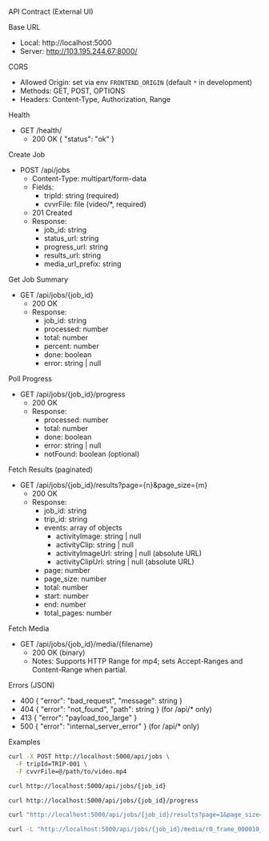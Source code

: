 API Contract (External UI)

Base URL
- Local: http://localhost:5000
- Server: http://103.195.244.67:8000/

CORS
- Allowed Origin: set via env `FRONTEND_ORIGIN` (default `*` in development)
- Methods: GET, POST, OPTIONS
- Headers: Content-Type, Authorization, Range

Health
- GET /health/
  - 200 OK { "status": "ok" }

Create Job
- POST /api/jobs
  - Content-Type: multipart/form-data
  - Fields:
    - tripId: string (required)
    - cvvrFile: file (video/*, required)
  - 201 Created
  - Response:
    - job_id: string
    - status_url: string
    - progress_url: string
    - results_url: string
    - media_url_prefix: string

Get Job Summary
- GET /api/jobs/{job_id}
  - 200 OK
  - Response:
    - job_id: string
    - processed: number
    - total: number
    - percent: number
    - done: boolean
    - error: string | null

Poll Progress
- GET /api/jobs/{job_id}/progress
  - 200 OK
  - Response:
    - processed: number
    - total: number
    - done: boolean
    - error: string | null
    - notFound: boolean (optional)

Fetch Results (paginated)
- GET /api/jobs/{job_id}/results?page={n}&page_size={m}
  - 200 OK
  - Response:
    - job_id: string
    - trip_id: string
    - events: array of objects
      - activityImage: string | null
      - activityClip: string | null
      - activityImageUrl: string | null  (absolute URL)
      - activityClipUrl: string | null   (absolute URL)
    - page: number
    - page_size: number
    - total: number
    - start: number
    - end: number
    - total_pages: number

Fetch Media
- GET /api/jobs/{job_id}/media/{filename}
  - 200 OK (binary)
  - Notes: Supports HTTP Range for mp4; sets Accept-Ranges and Content-Range when partial.

Errors (JSON)
- 400 { "error": "bad_request", "message": string }
- 404 { "error": "not_found", "path": string } (for /api/* only)
- 413 { "error": "payload_too_large" }
- 500 { "error": "internal_server_error" } (for /api/* only)

Examples
```bash
curl -X POST http://localhost:5000/api/jobs \
  -F tripId=TRIP-001 \
  -F cvvrFile=@/path/to/video.mp4

curl http://localhost:5000/api/jobs/{job_id}

curl http://localhost:5000/api/jobs/{job_id}/progress

curl "http://localhost:5000/api/jobs/{job_id}/results?page=1&page_size=25"

curl -L "http://localhost:5000/api/jobs/{job_id}/media/r0_frame_000010_10.00s_activity.jpg" -o frame.jpg
```


